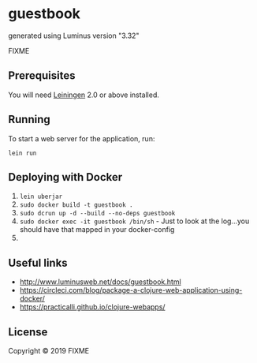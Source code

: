 # guestbook

generated using Luminus version "3.32"

FIXME

## Prerequisites

You will need [Leiningen][1] 2.0 or above installed.

[1]: https://github.com/technomancy/leiningen

## Running

To start a web server for the application, run:

    lein run


## Deploying with Docker
1. `lein uberjar`
2. `sudo docker build -t guestbook .`
2. `sudo dcrun up -d --build --no-deps guestbook`
3. `sudo docker exec -it guestbook /bin/sh` - Just to look at the log...you should have that mapped in your docker-config
4.

## Useful links
- http://www.luminusweb.net/docs/guestbook.html
- https://circleci.com/blog/package-a-clojure-web-application-using-docker/
- https://practicalli.github.io/clojure-webapps/


## License

Copyright © 2019 FIXME
